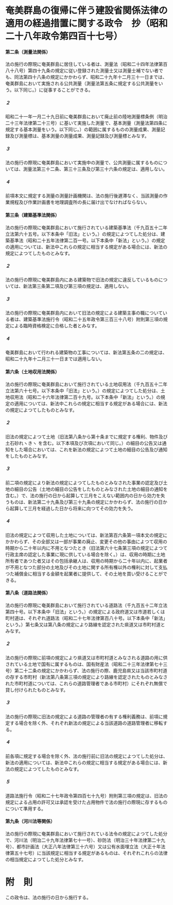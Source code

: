 # 奄美群島の復帰に伴う建設省関係法律の適用の経過措置に関する政令　抄（昭和二十八年政令第四百十七号）
#### 第二条（測量法関係）
法の施行の際現に奄美群島に居住している者は、測量法（昭和二十四年法律第百八十八号）第四十九条の規定に従い登録された測量士又は測量士補でない者でも、同法第四十八条の規定にかかわらず、昭和二十九年十二月三十一日までは、奄美群島において実施される公共測量（測量法第五条に規定する公共測量をいう。以下同じ。）に従事することができる。
##### ２
昭和二十一年一月二十九日前に奄美群島において廃止前の陸地測量標条例（明治二十三年法律第二十三号）に基いて実施した測量で、基本測量（測量法第四条に規定する基本測量をいう。以下同じ。）の範囲に属するものの測量成果、測量記録及び測量標は、基本測量の測量成果、測量記録及び測量標とみなす。
##### ３
法の施行の際現に奄美群島において実施中の測量で、公共測量に属するものについては、測量法第三十二条、第三十三条及び第三十六条の規定は、適用しない。
##### ４
前項本文に規定する測量の測量計画機関は、法の施行後遅滞なく、当該測量の作業規程及び作業計画書を地理調査所の長に届け出でなければならない。
#### 第三条（建築基準法関係）
法の施行の際現に奄美群島において施行されている建築基準法（千九百五十二年立法第六十五号。以下本条中「旧法」という。）の規定によつてした処分は、建築基準法（昭和二十五年法律第二百一号。以下本条中「新法」という。）の規定の適用については、新法中これらの規定に相当する規定がある場合には、新法の規定によつてしたものとみなす。
##### ２
法の施行の際現に奄美群島内にある建築物で旧法の規定に違反しているものについては、新法第三条第二項及び第三項の規定は、適用しない。
##### ３
法の施行の際現に奄美群島内において旧法の規定による建築主事の職についている者は、建築基準法施行令（昭和二十五年政令第三百三十八号）附則第三項の規定による臨時資格検定に合格した者とみなす。
##### ４
奄美群島において行われる建築物の工事については、新法第五条の二の規定は、昭和二十九年十二月三十一日までは適用しない。
#### 第六条（土地収用法関係）
法の施行の際現に奄美群島において施行されている土地収用法（千九百五十二年立法第六十七号。以下本条中「旧法」という。）の規定によつてした処分は、土地収用法（昭和二十六年法律第二百十九号。以下本条中「新法」という。）の規定の適用については、新法中これらの規定に相当する規定がある場合には、新法の規定によつてしたものとみなす。
##### ２
旧法の規定によつて土地（旧法第八条から第十条までに規定する権利、物件及び土石砂れヽきヽ
を含む。以下本項及び次項において同じ。）の細目の公告又は通知をした場合においては、これを新法の規定によつて土地の細目の公告及び通知をしたものとみなす。
##### ３
前二項の規定により新法の規定によつてしたものとみなされた事業の認定及び土地の細目の公告（土地の細目の公告をしたものとみなされた土地の細目の通知を含む。）で、法の施行の日から起算して三月をこえない範囲内の日から効力を失うものは、新法第二十九条及び第三十九条の規定にかかわらず、法の施行の日から起算して三月を経過した日から将来に向つてその効力を失う。
##### ４
旧法の規定によつて収用した土地については、新法第百六条第一項本文の規定にかかわらず、その全部又は一部が事業の廃止、変更その他の事由によつて収用の時期から二十年以内に不用となつたとき（旧法第六十七条第三項の規定によつて行政主席の認定した事業に現に供している場合を除く。）は、収用の時期に土地所有者であつた者又はその包括承継人は、収用の時期から二十年以内に、起業者が不用となつた部分の土地及びその土地に関する所有権以外の権利に対して支払つた補償金に相当する金額を起業者に提供して、その土地を買い受けることができる。
#### 第八条（道路法関係）
法の施行の際現に奄美群島において施行されている道路法（千九百五十二年立法第四十号。以下本条中「旧法」という。）の規定による政府道又は市道若しくは町村道は、それぞれ道路法（昭和二十七年法律第百八十号。以下本条中「新法」という。）第七条又は第八条の規定により路線を認定された県道又は市町村道とみなす。
##### ２
法の施行の際現に前項の規定により県道又は市町村道とみなされる道路の用に供されている土地で国有に属するものは、国有財産法（昭和二十三年法律第七十三号）第二十二条の規定にかかわらず、法の施行の際、鹿児島県又は当該市町村道の存する市町村（新法第八条第三項の規定により路線を認定されたものとみなされた市町村道については、これらの道路管理者である市町村）にそれぞれ無償で貸し付けられたものとみなす。
##### ３
法の施行の際現に旧法の規定による道路の管理者の有する権利義務は、前項に規定する場合を除く外、それぞれ新法の規定による当該道路の道路管理者に移転する。
##### ４
前各項に規定する場合を除く外、法の施行前に旧法の規定によつてした処分は、新法の適用については、新法中これらの規定に相当する規定がある場合には、新法の規定によつてしたものとみなす。
##### ５
道路法施行令（昭和二十七年政令第四百七十九号）附則第三項の規定は、旧法の規定による占用の許可又は承認を受けた占用物件で法の施行の際現に存するものについて準用する。
#### 第九条（河川法等関係）
法の施行の際現に奄美群島において施行されている法令の規定によつてした処分で、河川法（明治二十九年法律第七十一号）、砂防法（明治三十年法律第二十九号）、都市計画法（大正八年法律第三十六号）又は公有水面埋立法（大正十年法律第五十七号）に当該規定に相当する規定があるものは、それぞれこれらの法律の相当規定によつてした処分とみなす。
# 附　則
この政令は、法の施行の日から施行する。
